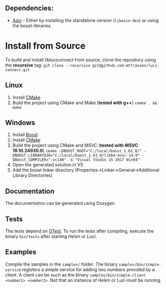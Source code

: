 ## Dependencies:
 * [Asio](http://www.think-async.com) - Either by installing the standalone version (`libasio-dev`) or using the boost-libraries.

# Install from Source

To build and install libluciconnect from source, clone the repository  using the **recursive** tag:
 ```git clone --recursive git@github.com:mtfranzen/luci-connect.git```


## Linux
1. Install [CMake](https://cmake.org/)
2. Build the project using CMake and Make (**tested with g++**)
  ```cmake . && make```

## Windows
1. Install [Boost](http://www.boost.org/)
2. Install [CMake](https://cmake.org/)
3. Build the project using CMake and MSVC (**tested with MSVC 19.10.24930.0**)
  ```cmake -DBOOST_ROOT="C:/local/boost_1_63_0/" -DBOOST_LIBRARYDIR="C:/local/boost_1_63_0/lib64-msvc-14.0" -DBoost_COMPILER="-vc140" -G "Visual Studio 15 2017 Win64"```
4. Open the generated solution in VS
5. Add the boost linker directory (Properties->Linker->General->Additional Library Directories)

## Documentation
The documentation can be generated using Doxygen.

## Tests
The tests depend on [GTest](https://github.com/google/googletest). To run the tests after compiling, execute the binary `bin/tests` after starting *Helen* or *Luci*.

## Examples
Compile the samples in the `samples/` folder. The binary  `samples/bin/simple-service` registers a simple service for adding two numbers provided by a client. A client can be  such as the binary `samples/bin/simple-client <number1> <number2>`. Not that an instance of *Helen* or *Luci* must be running.
